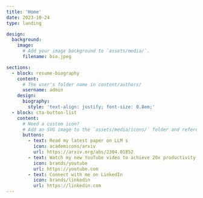 ```yaml
---
title: 'Home'
date: 2023-10-24
type: landing

design:
  background:
    image:
      # Add your image background to `assets/media/`.
      filename: bio.jpeg

sections:
  - block: resume-biography
    content:
      # The user's folder name in content/authors/
      username: admin
    design:
      biography:
        style: 'text-align: justify; font-size: 0.8em;'
  - block: cta-button-list
    content:
      # Need a custom icon?
      # Add an SVG image to the `assets/media/icons/` folder and reference it in the `icon` field below
      buttons:
        - text: Read my latest paper on LLM s
          icon: academicons/arxiv
          url: https://arxiv.org/abs/2304.01852
        - text: Watch my new YouTube video to achieve 20x productivity
          icon: brands/youtube
          url: https://youtube.com
        - text: Connect with me on LinkedIn
          icon: brands/linkedin
          url: https://linkedin.com
---
```

